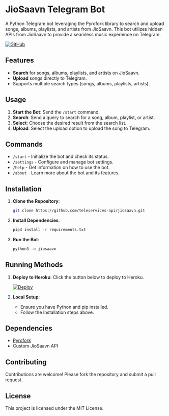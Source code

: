 # JioSaavn Telegram Bot

A Python Telegram bot leveraging the Pyrofork library to search and upload songs, albums, playlists, and artists from JioSaavn. This bot utilizes hidden APIs from JioSaavn to provide a seamless music experience on Telegram.

[![GitHub](https://badgen.net/badge/Open%20Source%20%3F/Yes/yellow?icon=github)](https://github.com/teleservices-api/jiosaavn)


## Features

- **Search** for songs, albums, playlists, and artists on JioSaavn.
- **Upload** songs directly to Telegram.
- Supports multiple search types (songs, albums, playlists, artists).

## Usage

1. **Start the Bot**: Send the `/start` command.
2. **Search**: Send a query to search for a song, album, playlist, or artist.
3. **Select**: Choose the desired result from the search list.
4. **Upload**: Select the upload option to upload the song to Telegram.

## Commands

- `/start` - Initialize the bot and check its status.
- `/settings` - Configure and manage bot settings.
- `/help` - Get information on how to use the bot.
- `/about` - Learn more about the bot and its features.

## Installation

1. **Clone the Repository**: 
   ```sh
   git clone https://github.com/teleservices-api/jiosaavn.git
   ```
2. **Install Dependencies**:
   ```sh
   pip3 install -r requirements.txt
   ```
3. **Run the Bot**:
   ```sh
   python3 -m jiosaavn
   ```

## Running Methods

1. **Deploy to Heroku**:
   Click the button below to deploy to Heroku.

   [![Deploy](https://www.herokucdn.com/deploy/button.svg)](https://heroku.com/deploy?template=https://github.com/teleservices-api/jiosaavn/tree/main)
   
2. **Local Setup**:
   - Ensure you have Python and pip installed.
   - Follow the Installation steps above.

## Dependencies

- [Pyrofork](https://pyrofork.mayuri.my.id/main/)
- Custom JioSaavn API

## Contributing

Contributions are welcome! Please fork the repository and submit a pull request.

## License

This project is licensed under the MIT License.
